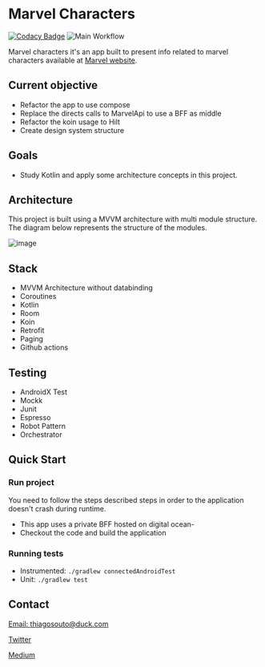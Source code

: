 # Marvel Characters

[![Codacy Badge](https://app.codacy.com/project/badge/Grade/1cf3763119e849af8a12f681635b76f1)](https://www.codacy.com/gh/othiagosouto/MarvelPoc/dashboard?utm_source=github.com&amp;utm_medium=referral&amp;utm_content=othiagosouto/MarvelPoc&amp;utm_campaign=Badge_Grade)
![Main Workflow](https://github.com/othiagosouto/marvelpoc/workflows/Main/badge.svg)

Marvel characters it's an app built to present info related to marvel characters available at [Marvel website](https://developer.marvel.com/docs).

## Current objective

-  Refactor the app to use compose
-  Replace the directs calls to MarvelApi to use a BFF as middle
-  Refactor the koin usage to Hilt
-  Create design system structure

## Goals

-  Study Kotlin and apply some architecture concepts in this project.

## Architecture

This project is built using a MVVM architecture with multi module structure. The diagram below represents the structure of the modules.

![image](https://user-images.githubusercontent.com/5900020/82272449-098f2c00-9951-11ea-9bcf-13ea55b1d6f3.png)

## Stack

-  MVVM Architecture without databinding
-  Coroutines
-  Kotlin
-  Room
-  Koin
-  Retrofit
-  Paging
-  Github actions

## Testing

-  AndroidX Test
-  Mockk
-  Junit
-  Espresso
-  Robot Pattern
-  Orchestrator

## Quick Start

### Run project

You need to follow the steps described steps in order to the application doesn't crash during runtime.

-  This app uses a private BFF hosted on digital ocean-
-  Checkout the code and build the application

### Running tests

-  Instrumented: `./gradlew connectedAndroidTest`
-  Unit: `./gradlew test`

## Contact

[Email: thiagosouto@duck.com](mailto:thiagosouto@duck.com)

[Twitter](https://twitter.com/othiagosouto)

[Medium](https://othiagosouto.medium.com/)
